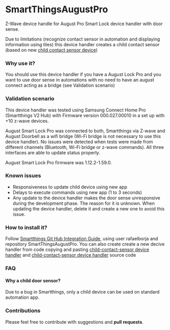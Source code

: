# SmartThingsAugustPro
Z-Wave device handle for August Pro Smart Lock device handler with door sense.

Due to limitations (recognize contact sensor in automation and displaying information using tiles) this device handler creates a child contact sensor (based on new [child contact sensor device]( https://github.com/SmartThingsCommunity/SmartThingsPublic/blob/master/devicetypes/smartthings/child-contact-sensor.src/child-contact-sensor.groovy))

### Why use it?

You should use this device handler if you have a August Lock Pro and you want to use door sense in automations with no need to have an august connect acting as a bridge (see Validation scenario)

### Validation scenario 
This device handler was tested using Samsung Connect Home Pro (Smartthings V2 Hub) with Firmware version	000.027.00010 in a set up with +10 z-wave devices.

August Smart Lock Pro was connected to both, Smartthings via Z-wave and August Doorbell as a wifi bridge (Wi-Fi bridge is not necessary to use this device handler). No issues were detected when tests were made from different channels (Bluetooth, Wi-Fi bridge or z-wave commands). All three interfaces are able to update status properly.

August Smart Lock Pro firmware was 1.12.2-1.59.0.

### Known issues
- Responsiveness to update child device using new app
- Delays to execute commands using new app (1 to 3 seconds)
- Any update to the device handler makes the door sense unresponsive during the development phase. The reason for it is unknown. When updating the device handler, delete it and create a new one to avoid this issue. 

### How to install it?
Follow [Smartthings Git Hub Integration Guide](https://docs.smartthings.com/en/latest/tools-and-ide/github-integration.html), using user rafaelborja and repository SmartThingsAugustPro.
You can also create create a new decive handler from code copying and pasting [child-contact-sensor device handler](devicetypes/rafaelborja/child-contact-sensor.src/child-contact-sensor.groovy) and [child-contact-sensor device handler]( devicetypes/rafaelborja/august-lock-pro-zwave-lock-with-doorsense.src/august-lock-pro-zwave-lock-with-doorsense.groovy) source code
### FAQ
#### Why a child door sensor?
Due to a bug in Smartthings, only a child device can be used on standard automation app.

### Contributions
Please feel free to contribute with suggestions and **pull requests**.

